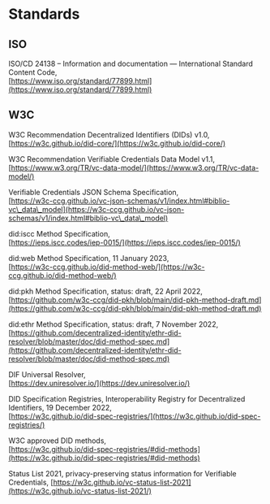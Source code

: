 # Standards

## ISO

ISO/CD 24138 – Information and documentation — International Standard Content Code,\
[https://www.iso.org/standard/77899.html](https://www.iso.org/standard/77899.html)

## W3C

W3C Recommendation Decentralized Identifiers (DIDs) v1.0,\
[https://w3c.github.io/did-core/](https://w3c.github.io/did-core/)

W3C Recommendation Verifiable Credentials Data Model v1.1,\
[https://www.w3.org/TR/vc-data-model/](https://www.w3.org/TR/vc-data-model/)

Verifiable Credentials JSON Schema Specification,\
[https://w3c-ccg.github.io/vc-json-schemas/v1/index.html#biblio-vc\_data\_model](https://w3c-ccg.github.io/vc-json-schemas/v1/index.html#biblio-vc\_data\_model)

did:iscc Method Specification,\
[https://ieps.iscc.codes/iep-0015/](https://ieps.iscc.codes/iep-0015/)

did:web Method Specification, 11 January 2023,\
[https://w3c-ccg.github.io/did-method-web/](https://w3c-ccg.github.io/did-method-web/)

did:pkh Method Specification, status: draft, 22 April 2022,\
[https://github.com/w3c-ccg/did-pkh/blob/main/did-pkh-method-draft.md](https://github.com/w3c-ccg/did-pkh/blob/main/did-pkh-method-draft.md)

did:ethr Method Specification, status: draft, 7 November 2022,\
[https://github.com/decentralized-identity/ethr-did-resolver/blob/master/doc/did-method-spec.md](https://github.com/decentralized-identity/ethr-did-resolver/blob/master/doc/did-method-spec.md)

DIF Universal Resolver,\
[https://dev.uniresolver.io/](https://dev.uniresolver.io/)

DID Specification Registries, Interoperability Registry for Decentralized Identifiers, 19 December 2022,\
[https://w3c.github.io/did-spec-registries/](https://w3c.github.io/did-spec-registries/)

W3C approved DID methods,\
[https://w3c.github.io/did-spec-registries/#did-methods](https://w3c.github.io/did-spec-registries/#did-methods)

Status List 2021, privacy-preserving status information for Verifiable Credentials, [https://w3c.github.io/vc-status-list-2021](https://w3c.github.io/vc-status-list-2021/)
